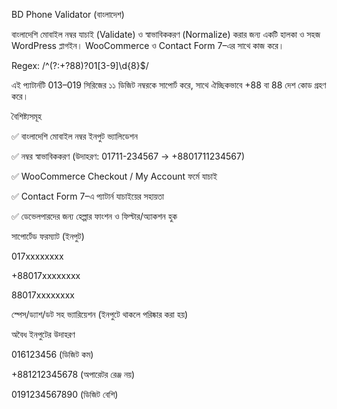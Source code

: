BD Phone Validator (বাংলাদেশ)

বাংলাদেশি মোবাইল নম্বর যাচাই (Validate) ও স্বাভাবিককরণ (Normalize) করার জন্য একটি হালকা ও সহজ WordPress প্লাগইন। WooCommerce ও Contact Form 7–এর সাথে কাজ করে।

Regex: /^(?:\+?88)?01[3-9]\d{8}$/

এই প্যাটার্নটি 013–019 সিরিজের ১১ ডিজিট নম্বরকে সাপোর্ট করে, সাথে ঐচ্ছিকভাবে +88 বা 88 দেশ কোড গ্রহণ করে।

বৈশিষ্ট্যসমূহ

✅ বাংলাদেশি মোবাইল নম্বর ইনপুট ভ্যালিডেশন

✅ নম্বর স্বাভাবিককরণ (উদাহরণ: 01711-234567 → +8801711234567)

✅ WooCommerce Checkout / My Account ফর্মে যাচাই

✅ Contact Form 7–এ প্যাটার্ন যাচাইয়ের সহায়তা

✅ ডেভেলপারদের জন্য হেল্পার ফাংশন ও ফিল্টার/অ্যাকশন হুক

সাপোর্টেড ফরম্যাট (ইনপুট)

017xxxxxxxx

+88017xxxxxxxx

88017xxxxxxxx

স্পেস/ড্যাশ/ডট সহ ভ্যারিয়েশন (ইনপুটে থাকলে পরিষ্কার করা হয়)

অবৈধ ইনপুটের উদাহরণ

016123456 (ডিজিট কম)

+881212345678 (অপারেটর রেঞ্জ নয়)

0191234567890 (ডিজিট বেশি)
